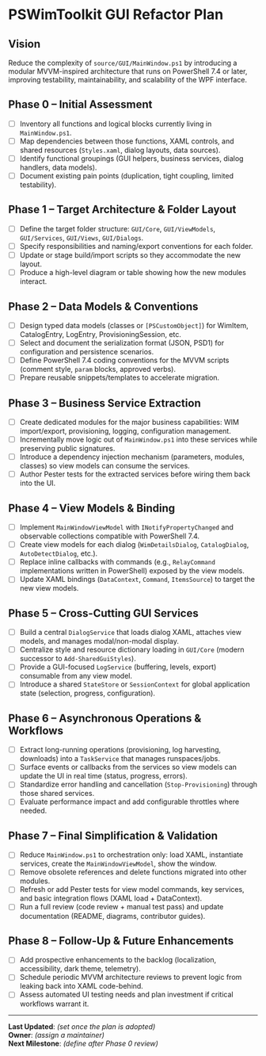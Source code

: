 # PSWimToolkit GUI Refactor Plan

## Vision

Reduce the complexity of `source/GUI/MainWindow.ps1` by introducing a modular MVVM-inspired architecture that runs on PowerShell 7.4 or later, improving testability, maintainability, and scalability of the WPF interface.

## Phase 0 – Initial Assessment
- [ ] Inventory all functions and logical blocks currently living in `MainWindow.ps1`.
- [ ] Map dependencies between those functions, XAML controls, and shared resources (`Styles.xaml`, dialog layouts, data sources).
- [ ] Identify functional groupings (GUI helpers, business services, dialog handlers, data models).
- [ ] Document existing pain points (duplication, tight coupling, limited testability).

## Phase 1 – Target Architecture & Folder Layout
- [ ] Define the target folder structure: `GUI/Core`, `GUI/ViewModels`, `GUI/Services`, `GUI/Views`, `GUI/Dialogs`.
- [ ] Specify responsibilities and naming/export conventions for each folder.
- [ ] Update or stage build/import scripts so they accommodate the new layout.
- [ ] Produce a high-level diagram or table showing how the new modules interact.

## Phase 2 – Data Models & Conventions
- [ ] Design typed data models (classes or `[PSCustomObject]`) for WimItem, CatalogEntry, LogEntry, ProvisioningSession, etc.
- [ ] Select and document the serialization format (JSON, PSD1) for configuration and persistence scenarios.
- [ ] Define PowerShell 7.4 coding conventions for the MVVM scripts (comment style, `param` blocks, approved verbs).
- [ ] Prepare reusable snippets/templates to accelerate migration.

## Phase 3 – Business Service Extraction
- [ ] Create dedicated modules for the major business capabilities: WIM import/export, provisioning, logging, configuration management.
- [ ] Incrementally move logic out of `MainWindow.ps1` into these services while preserving public signatures.
- [ ] Introduce a dependency injection mechanism (parameters, modules, classes) so view models can consume the services.
- [ ] Author Pester tests for the extracted services before wiring them back into the UI.

## Phase 4 – View Models & Binding
- [ ] Implement `MainWindowViewModel` with `INotifyPropertyChanged` and observable collections compatible with PowerShell 7.4.
- [ ] Create view models for each dialog (`WimDetailsDialog`, `CatalogDialog`, `AutoDetectDialog`, etc.).
- [ ] Replace inline callbacks with commands (e.g., `RelayCommand` implementations written in PowerShell) exposed by the view models.
- [ ] Update XAML bindings (`DataContext`, `Command`, `ItemsSource`) to target the new view models.

## Phase 5 – Cross-Cutting GUI Services
- [ ] Build a central `DialogService` that loads dialog XAML, attaches view models, and manages modal/non-modal display.
- [ ] Centralize style and resource dictionary loading in `GUI/Core` (modern successor to `Add-SharedGuiStyles`).
- [ ] Provide a GUI-focused `LogService` (buffering, levels, export) consumable from any view model.
- [ ] Introduce a shared `StateStore` or `SessionContext` for global application state (selection, progress, configuration).

## Phase 6 – Asynchronous Operations & Workflows
- [ ] Extract long-running operations (provisioning, log harvesting, downloads) into a `TaskService` that manages runspaces/jobs.
- [ ] Surface events or callbacks from the services so view models can update the UI in real time (status, progress, errors).
- [ ] Standardize error handling and cancellation (`Stop-Provisioning`) through those shared services.
- [ ] Evaluate performance impact and add configurable throttles where needed.

## Phase 7 – Final Simplification & Validation
- [ ] Reduce `MainWindow.ps1` to orchestration only: load XAML, instantiate services, create the `MainWindowViewModel`, show the window.
- [ ] Remove obsolete references and delete functions migrated into other modules.
- [ ] Refresh or add Pester tests for view model commands, key services, and basic integration flows (XAML load + DataContext).
- [ ] Run a full review (code review + manual test pass) and update documentation (README, diagrams, contributor guides).

## Phase 8 – Follow-Up & Future Enhancements
- [ ] Add prospective enhancements to the backlog (localization, accessibility, dark theme, telemetry).
- [ ] Schedule periodic MVVM architecture reviews to prevent logic from leaking back into XAML code-behind.
- [ ] Assess automated UI testing needs and plan investment if critical workflows warrant it.

---

**Last Updated**: _(set once the plan is adopted)_  
**Owner**: _(assign a maintainer)_  
**Next Milestone**: _(define after Phase 0 review)_
